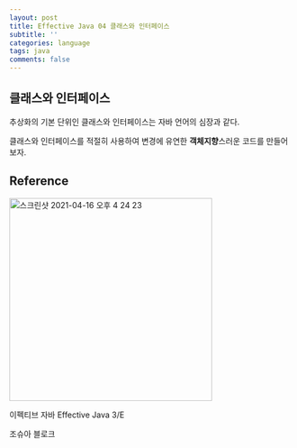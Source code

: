 ```yaml
---
layout: post
title: Effective Java 04 클래스와 인터페이스
subtitle: ''
categories: language
tags: java
comments: false
---
```


## 클래스와 인터페이스

추상화의 기본 단위인 클래스와 인터페이스는 자바 언어의 심장과 같다.

클래스와 인터페이스를 적절히 사용하여 변경에 유연한 **객체지향**스러운 코드를 만들어보자.

## Reference

<img width="360" alt="스크린샷 2021-04-16 오후 4 24 23" src="https://user-images.githubusercontent.com/43809168/114987533-3e449400-9ed0-11eb-9b5f-a24f73b6f138.png">

이펙티브 자바 Effective Java 3/E

조슈아 블로크
